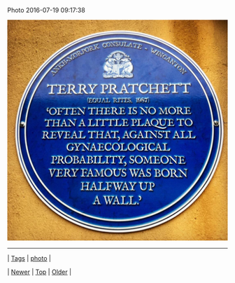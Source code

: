 <!--
title: Photo 2016-07-19 09
date: 2020-06-28T15:27:00.122Z
tags: photo
-->


Photo 2016-07-19 09:17:38

![](147637816594-0.jpg)

<!--BOTTOM-POST-NAVIGATION-->
---

| [Tags](tags.md) | [photo](tag-photo.md) |

| [Newer](147536698114.md) | [Top](index.md) | [Older](147641354309.md) |